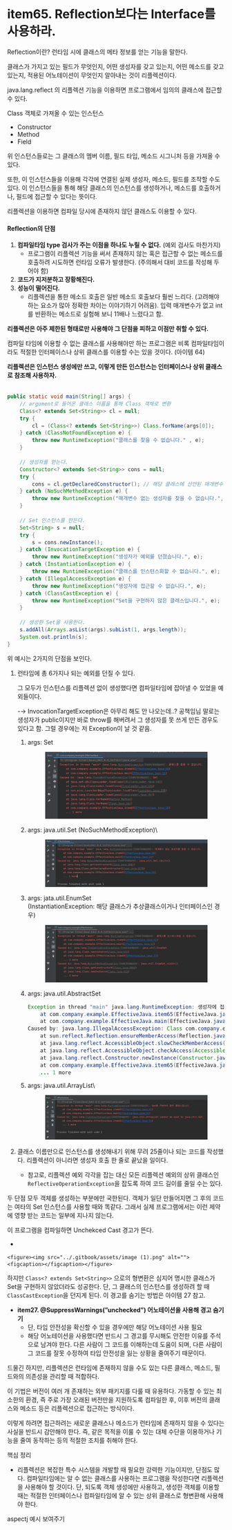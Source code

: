 # item65. Reflection보다는 Interface를 사용하라.

Reflection이란? 런타임 시에 클래스의 메타 정보를 얻는 기능을 말한다.

클래스가 가지고 있는 필드가 무엇인지, 어떤 생성자를 갖고 있는지, 어떤 메소드를 갖고 있는지, 적용된 어노테이션이 무엇인지 알아내는 것이 리플렉션이다.

java.lang.reflect 의 리플렉션 기능을 이용하면 프로그램에서 임의의 클래스에 접근할 수 있다.

Class 객체로 가져올 수 있는 인스턴스

* Constructor
* Method
* Field

위 인스턴스들로는 그 클래스의 멤버 이름, 필드 타입, 메소드 시그니처 등을 가져올 수 있다.

또한, 이 인스턴스들을 이용해 각각에 연결된 실제 생성자, 메소드, 필드를 조작할 수도 있다. 이 인스턴스들을 통해 해당 클래스의 인스턴스를 생성하거나, 메소드를 호출하거나, 필드에 접근할 수 있다는 뜻이다.

리플렉션을 이용하면 컴파일 당시에 존재하지 않던 클래스도 이용할 수 있다.

#### Reflection의 단점

1. **컴파일타임 type 검사가 주는 이점을 하나도 누릴 수 없다.** (예외 검사도 마찬가지)
   * 프로그램이 리플렉션 기능을 써서 존재하지 않는 혹은 접근할 수 없는 메소드를 호출하려 시도하면 런타임 오류가 발생한다. (주의해서 대비 코드를 작성해 두어야 함)
2. **코드가 지저분하고 장황해진다.**
3. **성능이 떨어진다.**
   * 리플렉션을 통한 메소드 호출은 일반 메소드 호출보다 훨씬 느리다. (고려해야하는 요소가 많아 정확한 차이는 이야기하기 어려움). 입력 매개변수가 없고 int를 반환하는 메소드로 실험해 보니 11배나 느렸다고 함.

**리플렉션은 아주 제한된 형태로만 사용해야 그 단점을 피하고 이점만 취할 수 있다.**

컴파일 타임에 이용할 수 없는 클래스를 사용해야만 하는 프로그램은 비록 컴파일타임이라도 적절한 인터페이스나 상위 클래스를 이용할 수는 있을 것이다. (아이템 64)

**리플렉션은 인스턴스 생성에만 쓰고, 이렇게 만든 인스턴스는 인터페이스나 상위 클래스로 참조해 사용하자.**

```java

public static void main(String[] args) {
    // argument로 들어온 클래스 이름을 통해 Class 객체로 변환
    Class<? extends Set<String>> cl = null;
    try {
        cl = (Class<? extends Set<String>>) Class.forName(args[0]);
    } catch (ClassNotFoundException e) {
        throw new RuntimeException("클래스를 찾을 수 없습니다." , e);
    }

    // 생성자를 얻는다.
    Constructor<? extends Set<String>> cons = null;
    try {
        cons = cl.getDeclaredConstructor(); // 해당 클래스에 선언된 매개변수 없는 생성자를 가져옴
    } catch (NoSuchMethodException e) {
        throw new RuntimeException("매개변수 없는 생성자를 찾을 수 없습니다.", e);
    }

    // Set 인스턴스를 만든다.
    Set<String> s = null;
    try {
        s = cons.newInstance();
    } catch (InvocationTargetException e) {
        throw new RuntimeException("생성자가 예외를 던졌습니다.", e);
    } catch (InstantiationException e) {
        throw new RuntimeException("클래스를 인스턴스화할 수 없습니다.", e);
    } catch (IllegalAccessException e) {
        throw new RuntimeException("생성자에 접근할 수 없습니다.", e);
    } catch (ClassCastException e) {
        throw new RuntimeException("Set을 구현하지 않은 클래스입니다.", e);
    }

    // 생성한 Set을 사용한다.
    s.addAll(Arrays.asList(args).subList(1, args.length));
    System.out.println(s);
}
```

위 예시는 2가지의 단점을 보인다.

1.  런타임에 총 6가지나 되는 예외를 던질 수 있다.



    그 모두가 인스턴스를 리플렉션 없이 생성했다면 컴파일타임에 잡아낼 수 있었을 예외들이다.

    \-→ InvocationTargetException은 아무리 해도 안 나오는데..? 공책임님 말로는 생성자가 public이지만 바로 throw를 해버려서 그 생성자를 못 쓰게 만든 경우도 있다고 함. 그럴 경우에는 저 Exception이 날 것 같음.

    1.  &#x20;args: Set



        <figure><img src="../.gitbook/assets/Untitled.png" alt=""><figcaption></figcaption></figure>
    2.  args: java.util.Set (NoSuchMethodException)\


        <figure><img src="../.gitbook/assets/Untitled 1.png" alt=""><figcaption></figcaption></figure>
    3.  args: jata.util.EnumSet\
        (InstantiationException: 해당 클래스가 추상클래스이거나 인터페이스인 경우)



        <figure><img src="../.gitbook/assets/Untitled 2.png" alt=""><figcaption></figcaption></figure>
    4.  args: java.util.AbstractSet

        ```java
        Exception in thread "main" java.lang.RuntimeException: 생성자에 접근할 수 없습니다.
        	at com.company.example.EffectiveJava.item65(EffectiveJava.java:40)
        	at com.company.example.EffectiveJava.main(EffectiveJava.java:11)
        Caused by: java.lang.IllegalAccessException: Class com.company.example.EffectiveJava can not access a member of class java.util.AbstractSet with modifiers "protected"
        	at sun.reflect.Reflection.ensureMemberAccess(Reflection.java:102)
        	at java.lang.reflect.AccessibleObject.slowCheckMemberAccess(AccessibleObject.java:296)
        	at java.lang.reflect.AccessibleObject.checkAccess(AccessibleObject.java:288)
        	at java.lang.reflect.Constructor.newInstance(Constructor.java:413)
        	at com.company.example.EffectiveJava.item65(EffectiveJava.java:34)
        	... 1 more
        ```


    5.  args: java.util.ArrayList\


        <figure><img src="../.gitbook/assets/Untitled 3.png" alt=""><figcaption></figcaption></figure>
2. 클래스 이름만으로 인스턴스를 생성해내기 위해 무려 25줄이나 되는 코드를 작성했다. 리플렉션이 아니라면 생성자 호출 한 줄로 끝났을 일이다.
   * 참고로, 리플렉션 예외 각각을 잡는 대신 모든 리플렉션 예외의 상위 클래스인 `ReflectiveOperationException`을 잡도록 하여 코드 길이를 줄일 수는 있다.

두 단점 모두 객체를 생성하는 부분에만 국한된다. 객체가 일단 만들어지면 그 후의 코드는 여타의 Set 인스턴스를 사용할 때와 똑같다. 그래서 실제 프로그램에서는 이런 제약에 영향 받는 코드는 일부에 지나지 않는다.

이 프로그램을 컴파일하면 Unchekced Cast 경고가 뜬다.

*

    <figure><img src="../.gitbook/assets/image (1).png" alt=""><figcaption></figcaption></figure>

하지만 `Class<? extends Set<String>>` 으로의 형변환은 심지어 명시한 클래스가 Set을 구현하지 않았더라도 성공한다. 단, 그 클래스의 인스턴스를 생성하려 할 때 `ClassCastException`을 던지게 된다. 이 경고를 숨기는 방법은 아이템 27 참고.

* **item27. @SuppressWarnings(”unchecked”) 어노테이션을 사용해 경고 숨기기**
  * 단, 타입 안전성을 확신할 수 있을 경우에만 해당 어노테이션 사용 필요
  * 해당 어노테이션을 사용했다면 반드시 그 경고를 무시해도 안전한 이유를 주석으로 남겨야 한다. 다른 사람이 그 코드를 이해하는데 도움이 되며, 다른 사람이 그 코드를 잘못 수정하여 타입 안전성을 잃는 상황을 줄여주기 때문이다.

드물긴 하지만, 리플렉션은 런타임에 존재하지 않을 수도 있는 다른 클래스, 메소드, 필드와의 의존성을 관리할 때 적합하다.

이 기법은 버전이 여러 개 존재하는 외부 패키지를 다룰 때 유용하다. 가동할 수 있는 최소한의 환경, 즉 주로 가장 오래된 버전만을 지원하도록 컴파일한 후, 이후 버전의 클래스와 메소드 등은 리플렉션으로 접근하는 방식이다.

이렇게 하려면 접근하려는 새로운 클래스나 메소드가 런타임에 존재하지 않을 수 있다는 사실을 반드시 감안해야 한다. 즉, 같은 목적을 이룰 수 있는 대체 수단을 이용하거나 기능을 줄여 동작하는 등의 적절한 조치를 취해야 한다.

핵심 정리

* 리플렉션은 복잡한 특수 시스템을 개발할 때 필요한 강력한 기능이지만, 단점도 많다. 컴파일타임에는 알 수 없는 클래스를 사용하는 프로그램을 작성한다면 리플렉션을 사용해야 할 것이다. 단, 되도록 객체 생성에만 사용하고, 생성한 객체를 이용할 때는 적절한 인터페이스나 컴파일타임에 알 수 있는 상위 클래스로 형변환해 사용해야 한다.

aspectj 예시 보여주기
